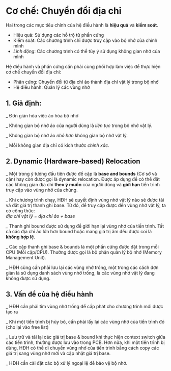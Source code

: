 # Cơ chế: Chuyển đổi địa chỉ

Hai trong các mục tiêu chính của hệ điều hành là **hiệu quả** và **kiểm soát**.

* Hiệu quả: Sử dụng các hỗ trộ từ phần cứng
* Kiểm soát: Các chương trình chỉ được truy cập vào bộ nhớ của chính mình
* _Linh động_: Các chương trình có thể tùy ý sử dụng không gian nhớ của mình

Hệ điều hành và phần cứng cần phải cùng phối hợp làm việc để thực hiện cơ chế chuyển đổi địa chỉ:

* Phân cứng: Chuyển đổi từ địa chỉ ảo thành địa chỉ vật lý trong bộ nhớ
* Hệ điều hành: Quản lý các vùng nhớ

## 1. Giả định:

\_ Đơn giản hóa việc ảo hóa bộ nhớ

\_ Không gian bộ nhớ ảo của người dùng là _liên tục_ trong bộ nhớ vật lý.

\_ Không gian bộ nhớ ảo _nhỏ hơn_ không gian bộ nhớ vật lý.

\_ Mỗi không gian địa chỉ có kích thước _chính xác_.

## 2. Dynamic \(Hardware-based\) Relocation

\_ Một trong ý tưởng đầu tiên được đề cập là **base and bounds** \(Cơ sở và cận\) hay còn được gọi là dynamic relocation. Được áp dụng để có thể đặt các không gian địa chỉ **theo ý muốn** của người dùng và **giới hạn** tiến trình truy cập vào vùng nhớ của chúng. 

\_ Khi chương trình chạy, HĐH sẽ quyết định vùng nhớ vật lý nào sẽ được tải và đặt giá trị thanh ghi base. Từ đó, để truy cập được đến vùng nhớ vật lý, ta có công thức:  
_địa chỉ vật lý = địa chỉ ảo + base_

_\__ Thanh ghi bound được sử dụng để giới hạn lại vùng nhớ của tiến trình. Tất cả các địa chỉ ảo lớn hơn bound hoặc mang giá trị âm đều được coi là **không hợp lệ**.

 \_ Các cặp thanh ghi base & bounds là một phần cứng được đặt trong mỗi CPU \(Mỗi cặp/CPU\). Thường được gọi là bộ phận quản lý bộ nhớ \(Memory Management Unit\).

\_ HĐH cũng cần phải lưu lại các vùng nhớ trống, một trong các cách đơn giản là sử dụng danh sách vùng nhớ trống, là các vùng nhớ vật lý đang không được sử dụng.

## 3. Vấn đề của hệ điều hành

\_ HĐH cần phải tìm vùng nhớ trống để cấp phát cho chương trình mới được tạo ra

\_ Khi một tiến trình bị hủy bỏ, cần phải lấy lại các vùng nhớ của tiến trình đó \(cho lại vào free list\)

\_ Lưu trữ và tải lại các giá trị base & bound khi thực hiện context switch giữa các tiến trình, thường được lưu vào trong PCB. Hơn nữa, khi một tiến trình bị dừng, HĐH có thể di chuyển vùng nhớ của tiến trình bằng cách copy các giá trị sang vùng nhớ mới và cập nhật giá trị base.

\_ HĐH cần cài đặt các bộ xử lý ngoại lệ để bảo vệ bộ nhớ.

